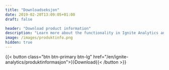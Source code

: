 ```yaml
---
title: "Downloadseksjon"
date: 2019-02-20T13:09:05+01:00
draft: false

header: "Download product information"
description: "Learn more about the functionality in Ignite Analytics and how the platform can help you and your business"
image: /images/produktinfo.png
hidden: true
---
```


{{< button class="btn btn-primary btn-lg" href="/en/ignite-analytics/produktinformasjon">}}Download<i class="fas fa-download btn-icon"></i>{{< /button >}}
